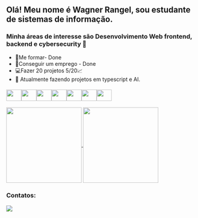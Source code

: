 
## Olá! Meu nome é Wagner Rangel, sou estudante de sistemas de informação.
### Minha áreas de interesse são Desenvolvimento Web frontend, backend e cybersecurity  👋

<!--
- 🔭 I’m currently working on ...
- 🌱 I’m currently learning ...
- 👯 I’m looking to collaborate on ...
- 🤔 I’m looking for help with ...
- 💬 Ask me about ...
- 📫 How to reach me: ...
- 😄 Pronouns: ...
- ⚡ Fun fact: ...
-->
- 💪Me formar- Done
- 💼Conseguir um emprego - Done 
- 💻Fazer 20 projetos 5/20📈
- 📖 Atualmente fazendo projetos em typescript e AI.



#### 

  <div style="display: flex" justify-content="space-around">
    <img align="center" height="30" width="40" src="https://cdn.jsdelivr.net/gh/devicons/devicon@latest/icons/javascript/javascript-original.svg" />
    <img align="center" height="30" width="40" src="https://cdn.jsdelivr.net/gh/devicons/devicon@latest/icons/python/python-original.svg" />
    <img align="center" height="30" width="40" src="https://cdn.jsdelivr.net/gh/devicons/devicon@latest/icons/php/php-original.svg" />
    <img align="center" height="30" width="40" src="https://cdn.jsdelivr.net/gh/devicons/devicon@latest/icons/css3/css3-original-wordmark.svg" />
    <img align="center" height="30" width="40" src="https://cdn.jsdelivr.net/gh/devicons/devicon@latest/icons/react/react-original-wordmark.svg" />
    <img align="center" height="30" width="40" src="https://cdn.jsdelivr.net/gh/devicons/devicon@latest/icons/docker/docker-original.svg" />
    <img align="center" height="30" width="40" src="https://cdn.jsdelivr.net/gh/devicons/devicon@latest/icons/java/java-original-wordmark.svg" />
  </div>
<br>
<div>  
  <a href="https://github.com/WagnerRangelJr">
    <img height=200 align="center" src="https://github-readme-stats.vercel.app/api?username=wagnerrangeljr&theme=react" />
  </a>
  <a href="https://github.com/WagnerRangelJr">
    <img height=200 align="center" src="https://github-readme-stats.vercel.app/api/top-langs?username=wagnerrangeljr&layout=compact&theme=react&show_icons=true&langs_count=8&card_width=320" />
  </a>
</div>

### Contatos:
<div>
  <a href="www.linkedin.com/in/wagner-rangel-junior-1364b5142" target="_blank"><img src="https://img.shields.io/badge/-LinkedIn-%230077B5?style=for-the-badge&logo=linkedin&logoColor=white" target="_blank"></a> 
</div>

#### 

